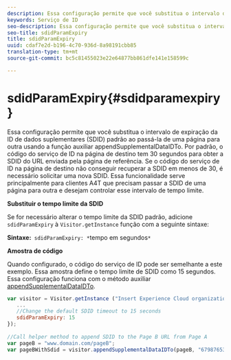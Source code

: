```yaml
---
description: Essa configuração permite que você substitua o intervalo de expiração da ID de dados suplementares (SDID) padrão ao passá-la de uma página para outra usando a função auxiliar appendSupplementalDataIDTo. Por padrão, o código do serviço de ID na página de destino tem 30 segundos para obter a SDID do URL enviada pela página de referência. Se o código do serviço de ID na página de destino não conseguir recuperar a SDID em menos de 30, é necessário solicitar uma nova SDID. Essa funcionalidade serve principalmente para clientes A4T que precisam passar a SDID de uma página para outra e desejam controlar esse intervalo de tempo limite.
keywords: Serviço de ID
seo-description: Essa configuração permite que você substitua o intervalo de expiração da ID de dados suplementares (SDID) padrão ao passá-la de uma página para outra usando a função auxiliar appendSupplementalDataIDTo. Por padrão, o código do serviço de ID na página de destino tem 30 segundos para obter a SDID do URL enviada pela página de referência. Se o código do serviço de ID na página de destino não conseguir recuperar a SDID em menos de 30, é necessário solicitar uma nova SDID. Essa funcionalidade serve principalmente para clientes A4T que precisam passar a SDID de uma página para outra e desejam controlar esse intervalo de tempo limite.
seo-title: sdidParamExpiry
title: sdidParamExpiry
uuid: cdaf7e2d-b196-4c70-936d-8a98191cbb85
translation-type: tm+mt
source-git-commit: bc5c81455023e22e64877bb861dfe141e158599c

---
```



# sdidParamExpiry{#sdidparamexpiry}

Essa configuração permite que você substitua o intervalo de expiração da ID de dados suplementares (SDID) padrão ao passá-la de uma página para outra usando a função auxiliar appendSupplementalDataIDTo. Por padrão, o código do serviço de ID na página de destino tem 30 segundos para obter a SDID do URL enviada pela página de referência. Se o código do serviço de ID na página de destino não conseguir recuperar a SDID em menos de 30, é necessário solicitar uma nova SDID. Essa funcionalidade serve principalmente para clientes A4T que precisam passar a SDID de uma página para outra e desejam controlar esse intervalo de tempo limite.

**Substituir o tempo limite da SDID**

Se for necessário alterar o tempo limite da SDID padrão, adicione `sdidParamExpiry` à `Visitor.getInstance` função com a seguinte sintaxe:

**Sintaxe:**` sdidParamExpiry: *`tempo em segundos`*`

**Amostra de código**

Quando configurado, o código do serviço de ID pode ser semelhante a este exemplo. Essa amostra define o tempo limite de SDID como 15 segundos. Essa configuração funciona com o método auxiliar  [appendSupplementalDataIDTo](../../library/get-set/appendsupplementaldataidto.md#reference-65d09de6fde0418f8c62fa79304a755d).

```js
var visitor = Visitor.getInstance ("Insert Experience Cloud organization ID here",{ 
   ... 
   //Change the default SDID timeout to 15 seconds 
   sdidParamExpiry: 15 
}); 
 
//Call helper method to append SDID to the Page B URL from Page A 
var pageB = "www.domain.com/pageB"; 
var pageBWithSdid = visitor.appendSupplementalDataIDTo(pageB, "67987653465787219"); 
```

